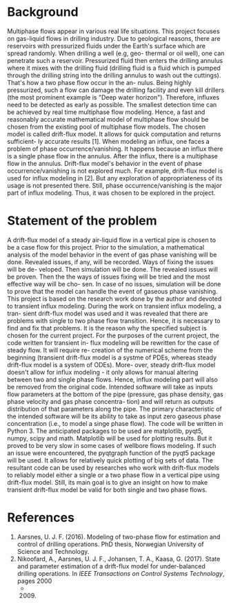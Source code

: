 # **Background**

   Multiphase flows appear in various real life situations. This project focuses
on gas-liquid flows in drilling industry.
   Due to geological reasons, there are reservoirs with pressurized fluids under
the Earth's surface which are spread randomly. When drilling a well (e.g, geo-
thermal or oil well), one can penetrate such a reservoir. Pressurized fluid then
enters the drilling annulus where it mixes with the drilling fluid (drilling
fluid is a fluid which is pumped through the drilling string into the drilling
annulus to wash out the cuttings). That's how a two phase flow occur in the an-
nulus. Being highly pressurized, such a flow can damage the drilling facility
and even kill drillers (the most prominent example is "Deep water horizon").
   Therefore, influxes need to be detected as early as possible. The smallest
detection time can be achieved by real time multiphase flow modeling. Hence, a
fast and reasonably accurate mathematical model of multiphase flow should be
chosen from the existing pool of multiphase flow models. The chosen model is
called drift-flux model. It allows for quick computation and returns sufficient-
ly accurate results [1].
   When modeling an influx, one faces a problem of phase occurrence/vanishing.
It happens because an influx there is a single phase flow in the annulus. After
the influx, there is a multiphase flow in the annulus.
   Drift-flux model's behavior in the event of phase occurrence/vanishing is not
explored much. For example, drift-flux model is used for influx modeling in [2].
But any exploration of appropriateness of its usage is not presented there.
Still, phase occurrence/vanishing  is the major part of influx modeling. Thus,
it was chosen to be explored in the project.

# **Statement of the problem**

   A drift-flux model of a steady air-liquid flow in a vertical pipe is chosen
to be a case flow for this project.
   Prior to the simulation, a mathematical
analysis of the model behavior in the event of gas phase vanishing will be done.
Revealed issues, if any, will be recorded. Ways of fixing the issues will be de-
veloped.
   Then simulation will be done. The revealed issues will be proven. Then the
the ways of issues fixing will be tried and the most effective way will be cho-
sen. In case of no issues, simulation will be done to prove that the model can
handle the event of gaseous phase vanishing.
   This project is based on the research work done by the author and devoted to
transient influx modeling. During the work on transient influx modeling, a tran-
sient drift-flux model was used and it was revealed that there are problems with
single to two phase flow transition. Hence, it is necessary to find and fix that
problems. It is the reason why the specified subject is chosen for the current
project.
   For the purposes of the current project, the code written for transient in-
flux modeling will be rewritten for the case of steady flow. It will require re-
creation of the numerical scheme from the beginning (transient drift-flux model
is a systme of PDEs, whereas steady drift-flux model is a system of ODEs). More-
over, steady drift-flux model doesn't allow for influx modeling - it only allows
for manual altering between two and single phase flows. Hence, influx modeling
part will also be removed from the original code.
   Intended software will take as inputs flow parameters at the bottom of the
pipe (pressure, gas phase density, gas phase velocity and gas phase concentra-
tion) and will return as outputs distribution of that parameters along the pipe.
   The primary characteristic of the intended software will be its ability to
take as input zero gaseous phase concentration (i.e., to model a singe phase
flow).
   The code will be written in Python 3. The anticipated packages to be used are
matplotlib, pyqt5, numpy, scipy and math. Matplotlib will be used for plotting
results. But it proved to be very slow in some cases of wellbore flows modeling.
If such an issue were encountered, the pyqtgraph function of the pyqt5 package
will be used. It allows for relatively quick plotting of big sets of data.
   The resultant code can be used by researches who work with drift-flux models
to reliably model either a single or a two phase flow in a vertical pipe using
drift-flux model. Still, its main goal is to give an insight on how to make
transient drift-flux model be valid for both single and two phase flows.

# **References**
1. Aarsnes, U. J. F. (2016). Modeling of two-phase flow for estimation and
   control of drilling operations. PhD thesis, Norwegian University of Science
   and Technology.​
2. Nikoofard, A., Aarsnes, U. J. F., Johansen, T. A., Kaasa, G. (2017). State
   and parameter estimation of a drift-flux model for under-balanced drilling
   operations. In *IEEE Transactions on Control Systems Technology*, pages 2000
   - 2009.
